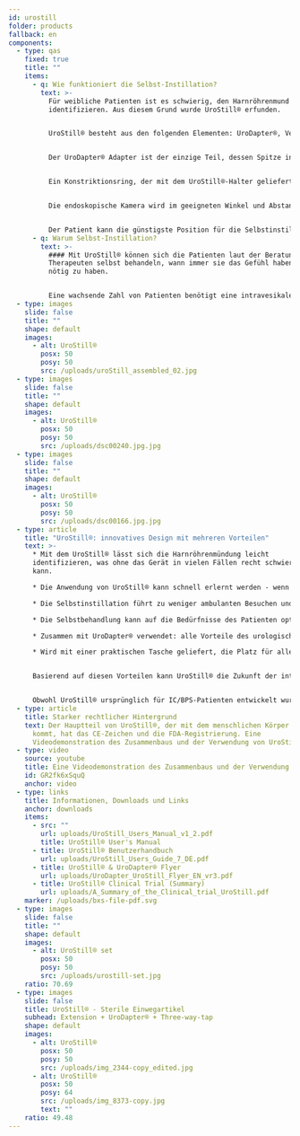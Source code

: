 ```yaml
---
id: urostill
folder: products
fallback: en
components:
  - type: qas
    fixed: true
    title: ""
    items:
      - q: Wie funktioniert die Selbst-Instillation?
        text: >-
          Für weibliche Patienten ist es schwierig, den Harnröhrenmund zu
          identifizieren. Aus diesem Grund wurde UroStill® erfunden.


          UroStill® besteht aus den folgenden Elementen: UroDapter®, Verlängerungsteil, Dreiwegehahn und UroStill®-Halter (für 50ml-Spritzen). Seine optionalen Teile sind die endoskopische Kamera, die Tablette und der Tablettenständer. Diese können Sie bei uns kaufen, oder Sie können sich auch anderswo einkaufen. Für jede Instillation müssen Sie sterile Einwegelemente als Set mit UroDapter®, Verlängerungsteil und Dreiwegehahn erwerben.


          Der UroDapter® Adapter ist der einzige Teil, dessen Spitze in die Öffnung der Harnröhre eingeführt wird, um die zur Behandlung der Blase verwendete Lösung abzugeben. Am UroDapter® ist ein Verlängerungsteil und an der Verlängerung und der Spritze ein Dreiwegehahn anzubringen. Diese beiden Elemente leiten die Lösung von der Spritze zum UroDapter®. Das Herzstück des UroStill® ist der Kunststoffhalter (kein Einwegartikel), der sowohl die Spritze als auch die endoskopische Kamera schnell hält.


          Ein Konstriktionsring, der mit dem UroStill®-Halter geliefert wird, kann in den Halter eingesetzt werden, so dass UroStill® auch mit 20ml-Spritzen verwendet werden kann. (Die Spritze mit dem Medikament ist nicht im Lieferumfang enthalten).


          Die endoskopische Kamera wird im geeigneten Winkel und Abstand fixiert, so dass sie eine perfekte Sicht auf die Spitze des UroDapters® und die Mündung der Harnröhre bieten kann. (Die Kamera kann die Mündung beleuchten, da sie über eingebaute LED-Leuchten verfügt.) Das Bild der Kamera kann auf jedem kompatiblen Smartphone, Tablet, PC usw. betrachtet werden. Die kleinen Geräte wie Telefone oder Tablets können auf einen Ständer gestellt werden. Die Kamera (6LED, Mikro-USB, 7mm CA00523), der Ständer und das intelligente Gerät (unsere Empfehlung: Huawei Media Pad T3 8.0 16GB) sind optional.


          Der Patient kann die günstigste Position für die Selbstinstillation finden und den gesamten Vorgang auf dem Bildschirm verfolgen.
      - q: Warum Selbst-Instillation?
        text: >-
          #### Mit UroStill® können sich die Patienten laut der Beratung des
          Therapeuten selbst behandeln, wann immer sie das Gefühl haben, dies
          nötig zu haben.


          Eine wachsende Zahl von Patienten benötigt eine intravesikale Instillationstherapie bei interstitieller Cystitis/Blasenschmerzsyndrom, die durch das derzeitige Gesundheitssystem keines Landes ausreichend abgedeckt werden kann. Der Zeitaufwand für Besuche, die Reisekosten und die begrenzte Verfügbarkeit von Therapeuten sind für die Patienten sehr teuer, und der vorgegebene Zeitpunkt der Instillation bei den Therapeuten führt oft zu einer Unter- oder Überbehandlung des Patienten.
  - type: images
    slide: false
    title: ""
    shape: default
    images:
      - alt: UroStill®
        posx: 50
        posy: 50
        src: /uploads/uroStill_assembled_02.jpg
  - type: images
    slide: false
    title: ""
    shape: default
    images:
      - alt: UroStill®
        posx: 50
        posy: 50
        src: /uploads/dsc00240.jpg.jpg
  - type: images
    slide: false
    title: ""
    shape: default
    images:
      - alt: UroStill®
        posx: 50
        posy: 50
        src: /uploads/dsc00166.jpg.jpg
  - type: article
    title: "UroStill®: innovatives Design mit mehreren Vorteilen"
    text: >-
      * Mit dem UroStill® lässt sich die Harnröhrenmündung leicht
      identifizieren, was ohne das Gerät in vielen Fällen recht schwierig sein
      kann.

      * Die Anwendung von UroStill® kann schnell erlernt werden - wenn es einmal geschehen ist, kann sich die Patientin ohne fremde Hilfe selbst behandeln.

      * Die Selbstinstillation führt zu weniger ambulanten Besuchen und damit zu weniger Arztkosten und Reisezeit.

      * Die Selbstbehandlung kann auf die Bedürfnisse des Patienten optimiert werden, anstatt auf die Verfügbarkeit des Therapeuten.

      * Zusammen mit UroDapter® verwendet: alle Vorteile des urologischen Spritzenadapters gelten auch für UroStill®.

      * Wird mit einer praktischen Tasche geliefert, die Platz für alle notwendigen und optionalen Elemente bietet, so dass die Patientin das Gerät leicht mitnehmen kann.


      Basierend auf diesen Vorteilen kann UroStill® die Zukunft der intravesikalen Behandlung von IC/BPS bedeuten.


      Obwohl UroStill® ursprünglich für IC/BPS-Patienten entwickelt wurde, kann es auch bei bestimmten anderen Erkrankungen eingesetzt werden, wie z.B. bei Strahlenzystitis nach Radiotherapie der Tumoren im kleinen Becken und häufig wiederkehrenden, schweren Harnwegsinfektionen.
  - type: article
    title: Starker rechtlicher Hintergrund
    text: Der Hauptteil von UroStill®, der mit dem menschlichen Körper in Kontakt
      kommt, hat das CE-Zeichen und die FDA-Registrierung. Eine
      Videodemonstration des Zusammenbaus und der Verwendung von UroStill®
  - type: video
    source: youtube
    title: Eine Videodemonstration des Zusammenbaus und der Verwendung von UroStill®
    id: GR2fk6xSquQ
    anchor: video
  - type: links
    title: Informationen, Downloads und Links
    anchor: downloads
    items:
      - src: ""
        url: uploads/UroStill_Users_Manual_v1_2.pdf
        title: UroStill® User's Manual
      - title: UroStill® Benutzerhandbuch
        url: uploads/UroStill_Users_Guide_7_DE.pdf
      - title: UroStill® & UroDapter® Flyer
        url: uploads/UroDapter_UroStill_Flyer_EN_vr3.pdf
      - title: UroStill® Clinical Trial (Summary)
        url: uploads/A_Summary_of_the_Clinical_trial_UroStill.pdf
    marker: /uploads/bxs-file-pdf.svg
  - type: images
    slide: false
    title: ""
    shape: default
    images:
      - alt: UroStill® set
        posx: 50
        posy: 50
        src: /uploads/urostill-set.jpg
    ratio: 70.69
  - type: images
    slide: false
    title: UroStill® - Sterile Einwegartikel
    subhead: Extension + UroDapter® + Three-way-tap
    shape: default
    images:
      - alt: UroStill®
        posx: 50
        posy: 50
        src: /uploads/img_2344-copy_edited.jpg
      - alt: UroStill®
        posx: 50
        posy: 64
        src: /uploads/img_8373-copy.jpg
        text: ""
    ratio: 49.48
---
```

